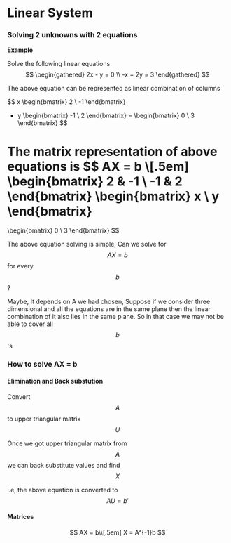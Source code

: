 # Linear System

### Solving 2 unknowns with 2 equations

**Example**

Solve the following linear equations
$$
\begin{gathered}
   2x - y = 0 \\ 
   -x + 2y = 3
\end{gathered}
$$

The above equation can be represented as linear combination of columns

$$
x
\begin{bmatrix}
   2 \\
   -1
\end{bmatrix}
+ y
\begin{bmatrix}
   -1 \\
   2
\end{bmatrix}
 = 
\begin{bmatrix}
   0 \\
   3
\end{bmatrix}
$$

The matrix representation of above equations is 
$$
AX = b \\[.5em]
\begin{bmatrix}
   2 & -1 \\
   -1 & 2
\end{bmatrix}
\begin{bmatrix}
   x \\
   y
\end{bmatrix}
=
\begin{bmatrix}
   0 \\
   3
\end{bmatrix}
$$

The above equation solving is simple, Can we solve for $$AX = b$$ for every $$b$$ ?

Maybe, It depends on A we had chosen, Suppose if we consider three dimensional and all the equations are in the same plane then the linear combination of it also lies in the same plane. So in that case we may not be able to cover all $$b$$'s

### How to solve AX = b

#### Elimination and Back substution

Convert $$A$$ to upper triangular matrix $$U$$

Once we got upper triangular matrix from $$A$$ we can back substitute values and find $$X$$

i.e, the above equation is converted to $$AU = b'$$

#### Matrices

$$
AX = b\\[.5em]
X = A^{-1}b
$$